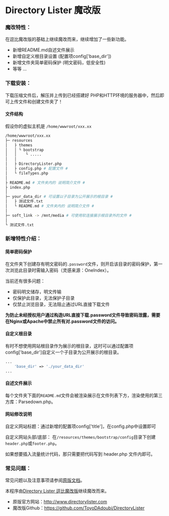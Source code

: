# Directory Lister 魔改版

### 魔改特性：

在逗比魔改版的基础上继续魔改而来，继续增加了一些新功能。

- 新增README.md自述文件展示
- 新增自定义根目录设置 (配置项config['base_dir'])
- 新增文件夹简单密码保护 (明文密码，低安全性)
- 等等 ...

### 下载安装：

下载压缩文件后，解压并上传到已经搭建好 PHP和HTTP环境的服务器中，然后即可上传文件和创建文件夹了！

#### 文件结构
假设你的虚拟主机是 `/home/wwwroot/xxx.xx`
``` bash
/home/wwwroot/xxx.xx
├─ resources
│   ├ themes
│   │ └ bootstrap
│   │    └ .....
│   │
│   ├ DirectoryLister.php
│   ├ config.php # 配置文件 #
│   └ fileTypes.php
│
├ README.md # 文件夹内的 说明简介文件 #
├ index.php
│
├─ your_data_dir # 可设置以子目录为公开展示的根目录 #
│   ├ 测试文件.txt
│   └ README.md # 文件夹内的 说明简介文件 #
│
├─ soft_link -> /mnt/media # 可使用软连接展示根目录外的文件 #
│
└ 测试文件.txt
```

### 新增特性介绍：

#### 简单密码保护

在文件夹下创建存有明文密码的` .password `文件，则开启该目录的密码保护，第一次浏览此目录时需输入密码（灵感来源：OneIndex）。

当前还有很多问题：
- 密码明文储存，明文传输
- 仅保护此目录，无法保护子目录
- 仅禁止浏览目录，无法阻止通过URL直接下载文件

**为防止未经授权用户通过构造URL直接下载.password文件导致密码泄露，需要在Nginx或Apache中禁止所有对.password文件的访问。**

#### 自定义根目录

有时不想使用网站根目录作为展示的根目录，这时可以通过配置项config['base_dir']自定义一个子目录为公开展示的根目录。

``` php
...
    'base_dir' => './your_data_dir'
...
```

#### 自述文件展示

每个文件夹下面的` README.md `文件会被渲染展示在文件列表下方，渲染使用的第三方库：Parsedown.php。

#### 网站修改说明

自定义网站标题：通过新增的配置项config['title']，在config.php中设置即可

自定义网站头部/底部： 在`/resources/themes/bootstrap/config`目录下创建`header.php`或`footer.php`。 

如果想要插入流量统计代码，那只需要把代码写到 header.php 文件内即可。

### 常见问题：

常见问题以及注意事项请参阅[原版文档](https://github.com/ToyoDAdoubi/DirectoryLister)。

本程序由[Directory Lister 逗比魔改版](https://github.com/ToyoDAdoubi/DirectoryLister)继续魔改而来。
- 原版官方网站：http://www.directorylister.com
- 魔改版Github：https://github.com/ToyoDAdoubi/DirectoryLister
